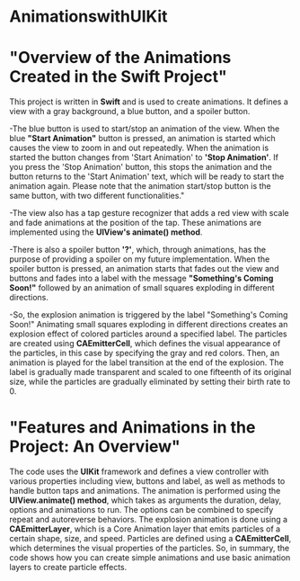 # AnimationswithUIKit











# "Overview of the Animations Created in the Swift Project"




This project is written in **Swift** and is used to create animations. 
It defines a view with a gray background, a blue button, and a spoiler button. 








-The blue button is used to start/stop an animation of the view.
When the blue **"Start Animation"** button is pressed, an animation is started which causes the view to zoom in and out repeatedly.
When the animation is started the button changes from 'Start Animation' to **'Stop Animation'**.
If you press the 'Stop Animation' button, this stops the animation and the button returns to the 'Start Animation' text, which will be ready to start the animation again.
Please note that the animation start/stop button is the same button, with two different functionalities."








-The view also has a tap gesture recognizer that adds a red view with scale and fade animations at the position of the tap. 
These animations are implemented using the **UIView's animate() method**.








-There is also a spoiler button **'?'**, which, through animations, has the purpose of providing a spoiler on my future implementation.
When the spoiler button is pressed, an animation starts that fades out the view and buttons and fades into a label with the message **"Something's Coming Soon!"** followed by an animation of small squares exploding in different directions.








-So, the explosion animation is triggered by the label "Something's Coming Soon!"
Animating small squares exploding in different directions creates an explosion effect of colored particles around a specified label.
The particles are created using **CAEmitterCell**, which defines the visual appearance of the particles, in this case by specifying the gray and red colors.
Then, an animation is played for the label transition at the end of the explosion.
The label is gradually made transparent and scaled to one fifteenth of its original size, while the particles are gradually eliminated by setting their birth rate to 0.



















# "Features and Animations in the Project: An Overview"




The code uses the **UIKit** framework and defines a view controller with various properties including view, buttons and label, as well as methods to handle button taps and animations.
The animation is performed using the **UIView.animate() method**, which takes as arguments the duration, delay, options and animations to run.
The options can be combined to specify repeat and autoreverse behaviors. The explosion animation is done using a **CAEmitterLayer**, which is a Core Animation layer that emits particles of a certain shape, size, and speed. Particles are defined using a **CAEmitterCell**, which determines the visual properties of the particles.
So, in summary, the code shows how you can create simple animations and use basic animation layers to create particle effects.
